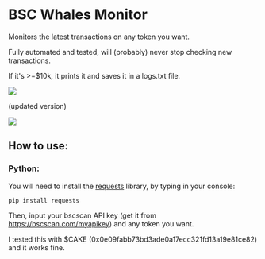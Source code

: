 # BSC Whales Monitor
Monitors the latest transactions on any token you want.

Fully automated and tested, will (probably) never stop checking new transactions.

If it's >=$10k, it prints it and saves it in a logs.txt file.

![](https://i.imgur.com/Pt0LK0V.gif)

(updated version)

![](https://i.imgur.com/M7aKmHL.gif)

## How to use:

### **Python**:
You will need to install the [requests](https://pypi.org/project/requests/ "requests") library, by typing in your console:

`pip install requests`

Then, input your bscscan API key (get it from https://bscscan.com/myapikey) and any token you want. 

I tested this with $CAKE (0x0e09fabb73bd3ade0a17ecc321fd13a19e81ce82) and it works fine.
